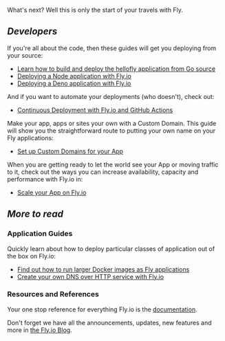 What's next? Well this is only the start of your travels with Fly.

## _Developers_

If you're all about the code, then these guides will get you deploying from your source:

* [Learn how to build and deploy the hellofly application from Go source](/docs/getting-started/golang/)
* [Deploying a Node application with Fly.io](/docs/getting-started/node/)
* [Deploying a Deno application with Fly.io](/docs/getting-started/deno/)

And if you want to automate your deployments (who doesn't), check out:

* [Continuous Deployment with Fly.io and GitHub Actions](/docs/app-guides/continuous-deployment-with-github-actions/)

Make your app, apps or sites your own with a Custom Domain. This guide will show you the straightforward route to putting your own name on your Fly applications:

* [Set up Custom Domains for your App](/docs/app-guides/custom-domains-with-fly/)

When you are getting ready to let the world see your App or moving traffic to it, check out the ways you can increase availability, capacity and performance with Fly.io in:

* [Scale your App on Fly.io](/docs/scaling/)

## _More to read_

### Application Guides

Quickly learn about how to deploy particular classes of application out of the box on Fly.io:

* [Find out how to run larger Docker images as Fly applications](/docs/app-guides/run-a-global-image-service/)
* [Create your own DNS over HTTP service with Fly.io](/docs/app-guides/run-a-private-dns-over-https-service/)

### Resources and References

Your one stop reference for everything Fly.io is the [documentation](/docs).

Don't forget we have all the announcements, updates, new features and more in [the Fly.io Blog](/blog).

